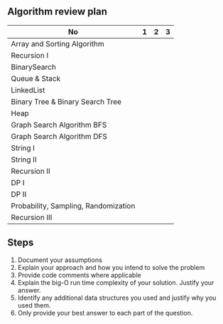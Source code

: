 ## Algorithm review plan

| No                                   | 1   | 2   | 3   |
| ------------------------------------ | --- | --- | --- |
| Array and Sorting Algorithm          |     |     |     |
| Recursion I                          |     |     |     |
| BinarySearch                         |     |     |     |
| Queue & Stack                        |     |     |     |
| LinkedList                           |     |     |     |
| Binary Tree & Binary Search Tree     |     |     |     |
| Heap                                 |     |     |     |
| Graph Search Algorithm BFS           |     |     |     |
| Graph Search Algorithm DFS           |     |     |     |
| String I                             |     |     |     |
| String II                            |     |     |     |
| Recursion II                         |     |     |     |
| DP I                                 |     |     |     |
| DP II                                |     |     |     |
| Probability, Sampling, Randomization |     |     |     |
| Recursion III                        |     |     |     |

## Steps

1. Document your assumptions
2. Explain your approach and how you intend to solve the problem
3. Provide code comments where applicable
4. Explain the big-O run time complexity of your solution. Justify your answer.
5. Identify any additional data structures you used and justify why you used them.
6. Only provide your best answer to each part of the question.
